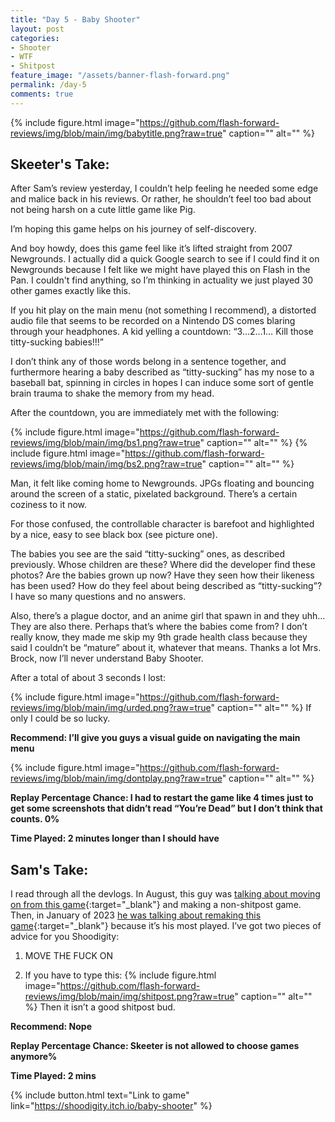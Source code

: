 ```yaml
---
title: "Day 5 - Baby Shooter"
layout: post
categories:
- Shooter
- WTF
- Shitpost
feature_image: "/assets/banner-flash-forward.png"
permalink: /day-5
comments: true
---
```


{% include figure.html image="https://github.com/flash-forward-reviews/img/blob/main/img/babytitle.png?raw=true" caption="" alt="" %}

## Skeeter's Take:

After Sam’s review yesterday, I couldn’t help feeling he needed some edge and malice back in his reviews. Or rather, he shouldn’t feel too bad about not being harsh on a cute little game like Pig. 

I’m hoping this game helps on his journey of self-discovery. 

And boy howdy, does this game feel like it’s lifted straight from 2007 Newgrounds. I actually did a quick Google search to see if I could find it on Newgrounds because I felt like we might have played this on Flash in the Pan. I couldn't find anything, so I’m thinking in actuality we just played 30 other games exactly like this. 

If you hit play on the main menu (not something I recommend), a distorted audio file that seems to be recorded on a Nintendo DS comes blaring through your headphones. 
A kid yelling a countdown: “3…2…1… Kill those titty-sucking babies!!!”

I don’t think any of those words belong in a sentence together, and furthermore hearing a baby described as “titty-sucking” has my nose to a baseball bat, spinning in circles in hopes I can induce some sort of gentle brain trauma to shake the memory from my head. 

After the countdown, you are immediately met with the following: 

{% include figure.html image="https://github.com/flash-forward-reviews/img/blob/main/img/bs1.png?raw=true" caption="" alt="" %}
{% include figure.html image="https://github.com/flash-forward-reviews/img/blob/main/img/bs2.png?raw=true" caption="" alt="" %}

Man, it felt like coming home to Newgrounds. JPGs floating and bouncing around the screen of a static, pixelated background. There’s a certain coziness to it now. 

For those confused, the controllable character is barefoot and highlighted by a nice, easy to see black box (see picture one). 

The babies you see are the said “titty-sucking” ones, as described previously. Whose children are these? 
Where did the developer find these photos? Are the babies grown up now? Have they seen how their likeness has been used? How do they feel about being described as “titty-sucking”? 
I have so many questions and no answers. 

Also, there’s a plague doctor, and an anime girl that spawn in and they uhh… They are also there.
Perhaps that’s where the babies come from? I don’t really know, they made me skip my 9th grade health class because they said I couldn’t be “mature” about it, whatever that means.  Thanks a lot Mrs. Brock, now I’ll never understand Baby Shooter.

After a total of about 3 seconds I lost:

{% include figure.html image="https://github.com/flash-forward-reviews/img/blob/main/img/urded.png?raw=true" caption="" alt="" %}
If only I could be so lucky. 

**Recommend: I’ll give you guys a visual guide on navigating the main menu**

{% include figure.html image="https://github.com/flash-forward-reviews/img/blob/main/img/dontplay.png?raw=true" caption="" alt="" %}

**Replay Percentage Chance: I had to restart the game like 4 times just to get some screenshots that didn’t read “You’re Dead” but I don’t think that counts. 0%**

**Time Played: 2 minutes longer than I should have**

## Sam's Take:

I read through all the devlogs. In August, this guy was [talking about moving on from this game](https://shoodigity.itch.io/baby-shooter/devlog/418412/final-update){:target="_blank"} and making a non-shitpost game. Then, in January of 2023 [he was talking about remaking this game](https://shoodigity.itch.io/baby-shooter/devlog/481375/baby-shooter-remake){:target="_blank"} because it’s his most played. I’ve got two pieces of advice for you Shoodigity:

1. MOVE THE FUCK ON

2. If you have to type this:
{% include figure.html image="https://github.com/flash-forward-reviews/img/blob/main/img/shitpost.png?raw=true" caption="" alt="" %}
Then it isn’t a good shitpost bud.

**Recommend: Nope**

**Replay Percentage Chance: Skeeter is not allowed to choose games anymore%**

**Time Played: 2 mins**

{% include button.html text="Link to game" link="https://shoodigity.itch.io/baby-shooter" %}
